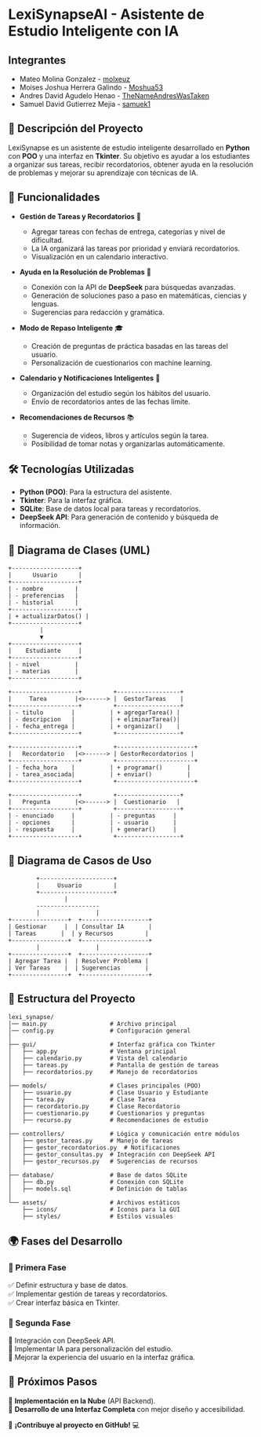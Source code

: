 # LexiSynapseAI - Asistente de Estudio Inteligente con IA

## Integrantes
- Mateo Molina Gonzalez - [molxeuz](https://github.com/molxeuz)  
- Moises Joshua Herrera Galindo - [Moshua53](https://github.com/Moshua53)  
- Andres David Agudelo Henao - [TheNameAndresWasTaken](https://github.com/TheNameAndresWasTaken)  
- Samuel David Gutierrez Mejia - [samuek1](https://github.com/samuek1)  

## 🚀 Descripción del Proyecto
LexiSynapse es un asistente de estudio inteligente desarrollado en **Python** con **POO** y una interfaz en **Tkinter**. Su objetivo es ayudar a los estudiantes a organizar sus tareas, recibir recordatorios, obtener ayuda en la resolución de problemas y mejorar su aprendizaje con técnicas de IA.

## 🎯 Funcionalidades
- **Gestión de Tareas y Recordatorios** 📅
  - Agregar tareas con fechas de entrega, categorías y nivel de dificultad.
  - La IA organizará las tareas por prioridad y enviará recordatorios.
  - Visualización en un calendario interactivo.

- **Ayuda en la Resolución de Problemas** 🤖
  - Conexión con la API de **DeepSeek** para búsquedas avanzadas.
  - Generación de soluciones paso a paso en matemáticas, ciencias y lenguas.
  - Sugerencias para redacción y gramática.

- **Modo de Repaso Inteligente** 🎓
  - Creación de preguntas de práctica basadas en las tareas del usuario.
  - Personalización de cuestionarios con machine learning.

- **Calendario y Notificaciones Inteligentes** 🔔
  - Organización del estudio según los hábitos del usuario.
  - Envío de recordatorios antes de las fechas límite.

- **Recomendaciones de Recursos** 📚
  - Sugerencia de videos, libros y artículos según la tarea.
  - Posibilidad de tomar notas y organizarlas automáticamente.

## 🛠️ Tecnologías Utilizadas
- **Python (POO)**: Para la estructura del asistente.
- **Tkinter**: Para la interfaz gráfica.
- **SQLite**: Base de datos local para tareas y recordatorios.
- **DeepSeek API**: Para generación de contenido y búsqueda de información.

## 📌 Diagrama de Clases (UML)
```plaintext
+-------------------+
|      Usuario      |
+-------------------+
| - nombre         |
| - preferencias   |
| - historial      |
+-------------------+
| + actualizarDatos() |
+-------------------+
         |
         ▼
+-------------------+
|    Estudiante     |
+-------------------+
| - nivel          |
| - materias       |
+-------------------+

+-------------------+         +------------------+
|     Tarea        |<>------> |  GestorTareas    |
+-------------------+         +------------------+
| - titulo        |          | + agregarTarea() |
| - descripcion   |          | + eliminarTarea()|
| - fecha_entrega |          | + organizar()    |
+-------------------+         +------------------+

+-------------------+         +----------------------+
|   Recordatorio   |<>------> | GestorRecordatorios |
+-------------------+         +----------------------+
| - fecha_hora    |          | + programar()       |
| - tarea_asociada|          | + enviar()          |
+-------------------+         +----------------------+

+-------------------+         +------------------+
|   Pregunta       |<>------> |  Cuestionario   |
+-------------------+         +------------------+
| - enunciado     |          | - preguntas     |
| - opciones      |          | - usuario       |
| - respuesta     |          | + generar()     |
+-------------------+         +------------------+
```

## 📌 Diagrama de Casos de Uso
```plaintext
        +---------------------+
        |     Usuario         |
        +---------------------+
                |
        ------------------
        |                |
+----------------+  +-------------------+
| Gestionar     |  | Consultar IA       |
| Tareas       |  | y Recursos         |
+----------------+  +-------------------+
        |                |
+----------------+  +-------------------+
| Agregar Tarea |  | Resolver Problema |
| Ver Tareas    |  | Sugerencias       |
+----------------+  +-------------------+
```

## 📂 Estructura del Proyecto
```plaintext
lexi_synapse/
│── main.py                  # Archivo principal
│── config.py                # Configuración general
│
├── gui/                     # Interfaz gráfica con Tkinter
│   ├── app.py               # Ventana principal
│   ├── calendario.py        # Vista del calendario
│   ├── tareas.py            # Pantalla de gestión de tareas
│   ├── recordatorios.py     # Manejo de recordatorios
│
├── models/                  # Clases principales (POO)
│   ├── usuario.py           # Clase Usuario y Estudiante
│   ├── tarea.py             # Clase Tarea
│   ├── recordatorio.py      # Clase Recordatorio
│   ├── cuestionario.py      # Cuestionarios y preguntas
│   ├── recurso.py           # Recomendaciones de estudio
│
├── controllers/             # Lógica y comunicación entre módulos
│   ├── gestor_tareas.py     # Manejo de tareas
│   ├── gestor_recordatorios.py  # Notificaciones
│   ├── gestor_consultas.py  # Integración con DeepSeek API
│   ├── gestor_recursos.py   # Sugerencias de recursos
│
├── database/                # Base de datos SQLite
│   ├── db.py                # Conexión con SQLite
│   ├── models.sql           # Definición de tablas
│
└── assets/                  # Archivos estáticos
    ├── icons/               # Iconos para la GUI
    ├── styles/              # Estilos visuales
```

## 🌍 Fases del Desarrollo
### 📌 Primera Fase
✅ Definir estructura y base de datos.  
✅ Implementar gestión de tareas y recordatorios.  
✅ Crear interfaz básica en Tkinter.  

### 📌 Segunda Fase
🔄 Integración con DeepSeek API.  
🔄 Implementar IA para personalización del estudio.  
🔄 Mejorar la experiencia del usuario en la interfaz gráfica.  

## 🎯 Próximos Pasos
📌 **Implementación en la Nube** (API Backend).  
📌 **Desarrollo de una Interfaz Completa** con mejor diseño y accesibilidad.  

🚀 **¡Contribuye al proyecto en GitHub!** 💻


